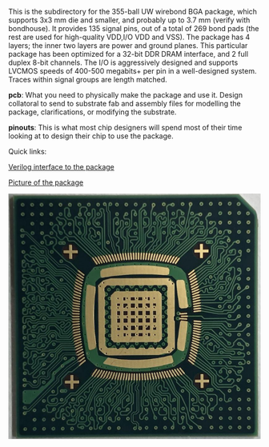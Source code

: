 This is the subdirectory for the 355-ball UW wirebond BGA package, which supports 3x3 mm die and smaller, and probably up to 3.7 mm (verify with bondhouse). It provides 135 signal pins, out of a total of 269 bond pads (the rest are used for high-quality VDD,I/O VDD and VSS). The package has 4 layers; the inner two layers are power and ground planes. This particular package has been optimized for a 32-bit DDR DRAM interface, and 2 full duplex 8-bit channels. The I/O is aggressively designed and supports LVCMOS speeds of 400-500 megabits+ per pin in a well-designed system. Traces within signal groups are length matched.

**pcb**:  What you need to physically make the package and use it. Design collatoral to send to substrate fab and assembly
          files for modelling the package, clarifications, or modifying the substrate.

**pinouts**: This is what most chip designers will spend most of their time looking at to design their chip to use the package.

Quick links:

   [Verilog interface to the package](https://github.com/bespoke-silicon-group/bsg_packaging/blob/master/uw_bga/pinouts/bsg_asic_cloud/common/verilog/bsg_pinout.v)
      
   [Picture of the package](https://github.com/bespoke-silicon-group/bsg_packaging/blob/master/uw_bga/UW_BGA.png)

   <img src="UW_BGA.png">
   
   
